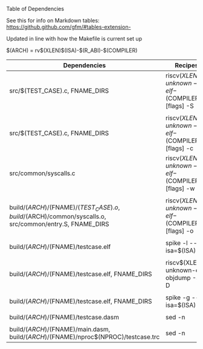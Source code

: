 
Table of Dependencies

See this for info on Markdown tables:
  <https://github.github.com/gfm/#tables-extension->

Updated in line with how the Makefile is current set up

$(ARCH) = 	rv\$(XLEN)\$(ISA)-\$(R_ABI)-\$(COMPILER)


|                   Dependencies                      |                     Recipes                      |                         Targets                           |
|-----------------------------------------------------|--------------------------------------------------|-----------------------------------------------------------|
| src/$(TEST_CASE).c, FNAME_DIRS | riscv$(XLEN)-unknown-elf-$(COMPILER) -[flags] -S | build/$(ARCH)/$(FNAME)/testcase.S |
|                                                     |                                                  |                                                           |
| src/$(TEST_CASE).c, FNAME_DIRS | riscv$(XLEN)-unknown-elf-$(COMPILER) -[flags] -c | build/$(ARCH)/$(FNAME)/testcase.o |
| src/common/syscalls.c | riscv$(XLEN)-unknown-elf-$(COMPILER) -[flags] -w -c | build/$(ARCH)/common/syscalls.o |
|                                                     |                                                  |                                                           |
| build/$(ARCH)/$(FNAME)/$(TEST_CASE).o, build/$(ARCH)/common/syscalls.o, src/common/entry.S, FNAME_DIRS | riscv$(XLEN)-unknown-elf-$(COMPILER) -[flags] -o | build/$(ARCH)/$(FNAME)/testcase.elf |
|                                                     |                                                  |                                                           |
| build/$(ARCH)/$(FNAME)/testcase.elf |              spike -l --isa=$(ISA)               |      build/$(ARCH)/$(FNAME)/nproc$(NPROC)/testcase.trc     |
|                                                     |                                                  |                                                           |
| build/$(ARCH)/$(FNAME)/testcase.elf, FNAME_DIRS |      riscv$(XLEN)-unknown-elf-objdump -S -D      |           build/$(ARCH)/$(FNAME)/testcase.dasm             |
|                                                     |                                                  |                                                           |
| build/$(ARCH)/$(FNAME)/testcase.elf, FNAME_DIRS |              spike -g --isa=$(ISA)               |           build/$(ARCH)/$(FNAME)/testcase.hst              |
|                                                     |                                                  |                                                           |
| build/$(ARCH)/$(FNAME)/testcase.dasm |                      sed -n                      |            build/$(ARCH)/$(FNAME)/main.dasm                |
|                                                     |                                                  |                                                           |
|build/$(ARCH)/$(FNAME)/main.dasm, build/$(ARCH)/$(FNAME)/nproc$(NPROC)/testcase.trc|                      sed -n                      |        build/$(ARCH)/$(FNAME)/nproc$(NPROC)/main.trc       |


